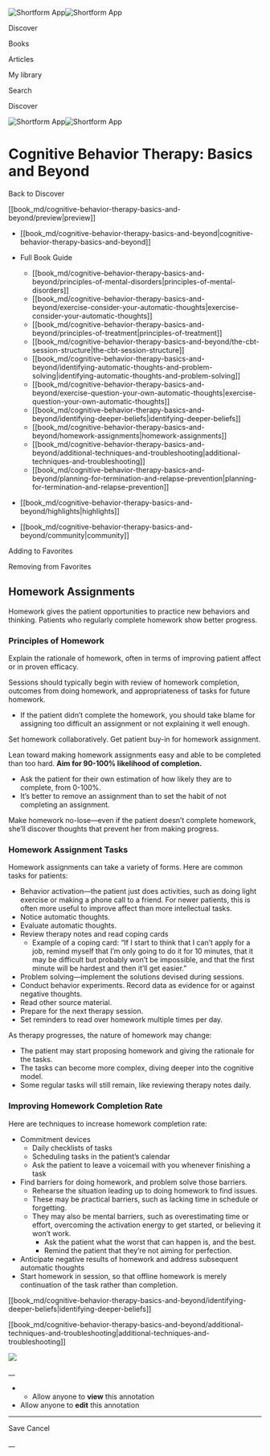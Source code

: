 ![Shortform App](/img/logo.36a2399e.svg)![Shortform App](/img/logo-dark.70c1b072.svg)

Discover

Books

Articles

My library

Search

Discover

![Shortform App](/img/logo.36a2399e.svg)![Shortform App](/img/logo-dark.70c1b072.svg)

# Cognitive Behavior Therapy: Basics and Beyond

Back to Discover

[[book_md/cognitive-behavior-therapy-basics-and-beyond/preview|preview]]

  * [[book_md/cognitive-behavior-therapy-basics-and-beyond|cognitive-behavior-therapy-basics-and-beyond]]
  * Full Book Guide

    * [[book_md/cognitive-behavior-therapy-basics-and-beyond/principles-of-mental-disorders|principles-of-mental-disorders]]
    * [[book_md/cognitive-behavior-therapy-basics-and-beyond/exercise-consider-your-automatic-thoughts|exercise-consider-your-automatic-thoughts]]
    * [[book_md/cognitive-behavior-therapy-basics-and-beyond/principles-of-treatment|principles-of-treatment]]
    * [[book_md/cognitive-behavior-therapy-basics-and-beyond/the-cbt-session-structure|the-cbt-session-structure]]
    * [[book_md/cognitive-behavior-therapy-basics-and-beyond/identifying-automatic-thoughts-and-problem-solving|identifying-automatic-thoughts-and-problem-solving]]
    * [[book_md/cognitive-behavior-therapy-basics-and-beyond/exercise-question-your-own-automatic-thoughts|exercise-question-your-own-automatic-thoughts]]
    * [[book_md/cognitive-behavior-therapy-basics-and-beyond/identifying-deeper-beliefs|identifying-deeper-beliefs]]
    * [[book_md/cognitive-behavior-therapy-basics-and-beyond/homework-assignments|homework-assignments]]
    * [[book_md/cognitive-behavior-therapy-basics-and-beyond/additional-techniques-and-troubleshooting|additional-techniques-and-troubleshooting]]
    * [[book_md/cognitive-behavior-therapy-basics-and-beyond/planning-for-termination-and-relapse-prevention|planning-for-termination-and-relapse-prevention]]
  * [[book_md/cognitive-behavior-therapy-basics-and-beyond/highlights|highlights]]
  * [[book_md/cognitive-behavior-therapy-basics-and-beyond/community|community]]



Adding to Favorites 

Removing from Favorites 

## Homework Assignments

Homework gives the patient opportunities to practice new behaviors and thinking. Patients who regularly complete homework show better progress.

### Principles of Homework

Explain the rationale of homework, often in terms of improving patient affect or in proven efficacy.

Sessions should typically begin with review of homework completion, outcomes from doing homework, and appropriateness of tasks for future homework.

  * If the patient didn’t complete the homework, you should take blame for assigning too difficult an assignment or not explaining it well enough.



Set homework collaboratively. Get patient buy-in for homework assignment.

Lean toward making homework assignments easy and able to be completed than too hard. **Aim for 90-100% likelihood of completion.**

  * Ask the patient for their own estimation of how likely they are to complete, from 0-100%.
  * It’s better to remove an assignment than to set the habit of not completing an assignment.



Make homework no-lose—even if the patient doesn’t complete homework, she’ll discover thoughts that prevent her from making progress.

### Homework Assignment Tasks

Homework assignments can take a variety of forms. Here are common tasks for patients:

  * Behavior activation—the patient just does activities, such as doing light exercise or making a phone call to a friend. For newer patients, this is often more useful to improve affect than more intellectual tasks.
  * Notice automatic thoughts.
  * Evaluate automatic thoughts.
  * Review therapy notes and read coping cards
    * Example of a coping card: “If I start to think that I can’t apply for a job, remind myself that I’m only going to do it for 10 minutes, that it may be difficult but probably won’t be impossible, and that the first minute will be hardest and then it’ll get easier.”
  * Problem solving—implement the solutions devised during sessions.
  * Conduct behavior experiments. Record data as evidence for or against negative thoughts.
  * Read other source material.
  * Prepare for the next therapy session.
  * Set reminders to read over homework multiple times per day.



As therapy progresses, the nature of homework may change:

  * The patient may start proposing homework and giving the rationale for the tasks.
  * The tasks can become more complex, diving deeper into the cognitive model.
  * Some regular tasks will still remain, like reviewing therapy notes daily.



### Improving Homework Completion Rate

Here are techniques to increase homework completion rate:

  * Commitment devices
    * Daily checklists of tasks
    * Scheduling tasks in the patient’s calendar
    * Ask the patient to leave a voicemail with you whenever finishing a task
  * Find barriers for doing homework, and problem solve those barriers.
    * Rehearse the situation leading up to doing homework to find issues.
    * These may be practical barriers, such as lacking time in schedule or forgetting.
    * They may also be mental barriers, such as overestimating time or effort, overcoming the activation energy to get started, or believing it won’t work.
      * Ask the patient what the worst that can happen is, and the best.
      * Remind the patient that they’re not aiming for perfection.
  * Anticipate negative results of homework and address subsequent automatic thoughts
  * Start homework in session, so that offline homework is merely continuation of the task rather than completion.



[[book_md/cognitive-behavior-therapy-basics-and-beyond/identifying-deeper-beliefs|identifying-deeper-beliefs]]

[[book_md/cognitive-behavior-therapy-basics-and-beyond/additional-techniques-and-troubleshooting|additional-techniques-and-troubleshooting]]

![](https://bat.bing.com/action/0?ti=56018282&Ver=2&mid=7e1e6886-6a34-45f3-a7a4-5df28dfa718c&sid=49fff5b0636c11eeb9c611038afc8668&vid=4a005010636c11ee80c703d4c4a7acd5&vids=0&msclkid=N&pi=0&lg=en-US&sw=800&sh=600&sc=24&nwd=1&tl=Shortform%20%7C%20Book&p=https%3A%2F%2Fwww.shortform.com%2Fapp%2Fbook%2Fcognitive-behavior-therapy-basics-and-beyond%2Fhomework-assignments&r=&lt=325&evt=pageLoad&sv=1&rn=344788)

__

  *   * Allow anyone to **view** this annotation
  * Allow anyone to **edit** this annotation



* * *

Save Cancel

__



